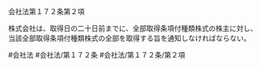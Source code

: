 会社法第１７２条第２項

株式会社は、取得日の二十日前までに、全部取得条項付種類株式の株主に対し、当該全部取得条項付種類株式の全部を取得する旨を通知しなければならない。

#会社法
#会社法/第１７２条
#会社法/第１７２条/第２項
